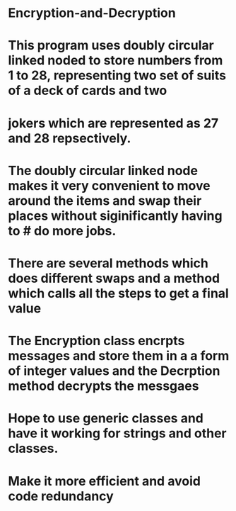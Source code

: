 # Encryption-and-Decryption
# This program uses doubly circular linked noded to store numbers from 1 to 28, representing two set of suits of a deck of cards and two 
# jokers which are represented as 27 and 28 repsectively. 
# The doubly circular linked node makes it very convenient to move around the items and swap their places without siginificantly having to # do more jobs. 
# There are several methods which does different swaps and a method which calls all the steps to get a final value
# The Encryption class encrpts messages and store them in a a form of integer values and the Decrption method decrypts the messgaes

# Hope to use generic classes and have it working for strings and other classes. 
# Make it more efficient and avoid code redundancy
